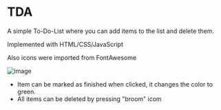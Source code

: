 # TDA
A simple To-Do-List where you can add items to the list and delete them.

Implemented with HTML/CSS/JavaScript

Also icons were imported from FontAwesome

![image](https://user-images.githubusercontent.com/74583784/118762585-6ea59680-b8b1-11eb-9b0c-e0a1f1bbb18a.png)

* Item can be marked as finished when clicked, it changes the color to green.
* All items can be deleted by pressing "broom" icom
